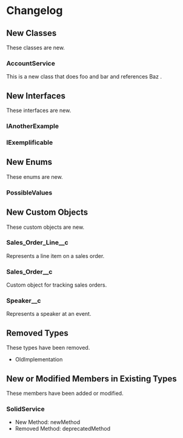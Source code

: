 # Changelog

## New Classes

These classes are new.

### AccountService

This is a new class that does foo and bar and references Baz .

## New Interfaces

These interfaces are new.

### IAnotherExample

### IExemplificable

## New Enums

These enums are new.

### PossibleValues

## New Custom Objects

These custom objects are new.

### Sales_Order_Line__c

Represents a line item on a sales order.
### Sales_Order__c

Custom object for tracking sales orders.
### Speaker__c

Represents a speaker at an event.

## Removed Types

These types have been removed.

- OldImplementation

## New or Modified Members in Existing Types

These members have been added or modified.

### SolidService

- New Method: newMethod
- Removed Method: deprecatedMethod